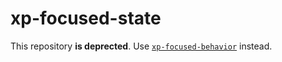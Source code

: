 # xp-focused-state

This repository **is deprected**. Use [`xp-focused-behavior`](https://github.com/expandjs/xp-focused-behavior) instead.
